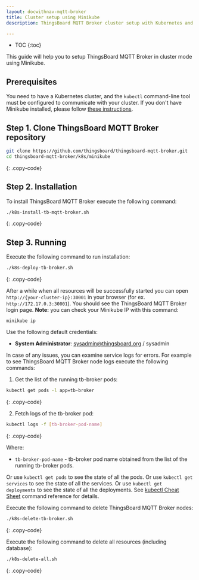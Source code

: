 ```yaml
---
layout: docwithnav-mqtt-broker
title: Cluster setup using Minikube
description: ThingsBoard MQTT Broker cluster setup with Kubernetes and Minikube guide

---
```


* TOC
  {:toc}

This guide will help you to setup ThingsBoard MQTT Broker in cluster mode using Minikube.

## Prerequisites

You need to have a Kubernetes cluster, and the `kubectl` command-line tool must be configured to communicate with your cluster.
If you don't have Minikube installed, please follow [these instructions](https://kubernetes.io/docs/setup/learning-environment/minikube/).

## Step 1. Clone ThingsBoard MQTT Broker repository

```bash
git clone https://github.com/thingsboard/thingsboard-mqtt-broker.git
cd thingsboard-mqtt-broker/k8s/minikube
```
{: .copy-code}

## Step 2. Installation

To install ThingsBoard MQTT Broker execute the following command:

```bash
./k8s-install-tb-mqtt-broker.sh
```
{: .copy-code}

## Step 3. Running

Execute the following command to run installation:

```bash
./k8s-deploy-tb-broker.sh
```
{: .copy-code}

After a while when all resources will be successfully started you can open `http://{your-cluster-ip}:30001` in your browser (for ex. `http://172.17.0.3:30001`).
You should see the ThingsBoard MQTT Broker login page.
**Note:** you can check your Minikube IP with this command:

```
minikube ip
```

Use the following default credentials:

- **System Administrator**: sysadmin@thingsboard.org / sysadmin

In case of any issues, you can examine service logs for errors.
For example to see ThingsBoard MQTT Broker node logs execute the following commands:

1) Get the list of the running tb-broker pods:

```bash
kubectl get pods -l app=tb-broker
```
{: .copy-code}

2) Fetch logs of the tb-broker pod:

```bash
kubectl logs -f [tb-broker-pod-name]
```
{: .copy-code}

Where:

- `tb-broker-pod-name` - tb-broker pod name obtained from the list of the running tb-broker pods.

Or use `kubectl get pods` to see the state of all the pods.
Or use `kubectl get services` to see the state of all the services.
Or use `kubectl get deployments` to see the state of all the deployments.
See [kubectl Cheat Sheet](https://kubernetes.io/docs/reference/kubectl/cheatsheet/) command reference for details.

Execute the following command to delete ThingsBoard MQTT Broker nodes:

```bash
./k8s-delete-tb-broker.sh
```
{: .copy-code}

Execute the following command to delete all resources (including database):

```bash
./k8s-delete-all.sh
```
{: .copy-code}
